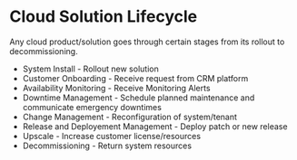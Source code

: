 # Cloud Solution Lifecycle

Any cloud product/solution goes through certain stages from its rollout to decommissioning.

- System Install - Rollout new solution
- Customer Onboarding - Receive request from CRM platform
- Availability Monitoring - Receive Monitoring Alerts
- Downtime Management - Schedule planned maintenance and communicate emergency downtimes
- Change Management - Reconfiguration of system/tenant
- Release and Deployement Management - Deploy patch or new release
- Upscale - Increase customer license/resources
- Decommissioning - Return system resources
